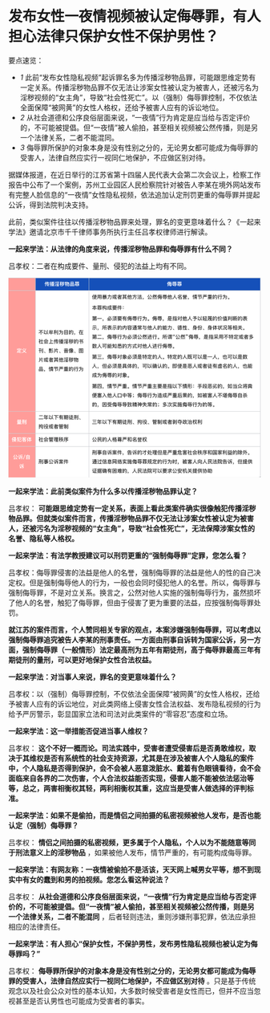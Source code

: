 # 发布女性一夜情视频被认定侮辱罪，有人担心法律只保护女性不保护男性？

要点速览：

  * _1_ 此前“发布女性隐私视频”起诉罪名多为传播淫秽物品罪，可能跟思维定势有一定关系。传播淫秽物品罪不仅无法让涉案女性被认定为被害人，还被污名为淫秽视频的“女主角”，导致“社会性死亡”。以（强制）侮辱罪控制，不仅依法全面保障“被网黄”的女性人格权，还给予被害人应有的诉讼地位。
  * _2_ 从社会道德和公序良俗层面来说，“一夜情”行为肯定是应当给与否定评价的，不可能被提倡。但“一夜情”被人偷拍，甚至相关视频被公然传播，则是另一个法律关系，二者不能混同。
  * _3_ 侮辱罪所保护的对象本身是没有性别之分的，无论男女都可能成为侮辱罪的受害人，法律自然应实行一视同仁地保护，不应做区别对待。

据媒体报道，在近日举行的江苏省第十四届人民代表大会第二次会议上，检察工作报告中公布了一个案例，苏州工业园区人民检察院针对被告人李某在境外网站发布有完整人脸信息的“一夜情”女性隐私视频，依法追加认定刑罚更重的侮辱罪并提起公诉，得到法院判决支持。

此前，类似案件往往以传播淫秽物品罪来处理，罪名的变更意味着什么？《一起来学法》邀请北京市千千律师事务所执行主任吕孝权律师进行解读。

**一起来学法：从法律的角度来说，传播淫秽物品罪和侮辱罪有什么不同？**

吕孝权：二者在构成要件、量刑、侵犯的法益上均有不同。

![1d6c2e69a1d28447e8bca4aa9e2c6ab1.jpg](https://raw.githubusercontent.com/qqhsx/qqnews_image/main/2024/01/29/发布女性一夜情视频被认定侮辱罪，有人担心法律只保护女性不保护男性？/1d6c2e69a1d28447e8bca4aa9e2c6ab1.jpg)

**一起来学法：此前类似案件为什么多以传播淫秽物品罪认定？**

吕孝权：
**可能跟思维定势有一定关系，表面上看此类案件确实很像触犯传播淫秽物品罪。但就类似案件而言，传播淫秽物品罪不仅无法让涉案女性被认定为被害人，还被污名为淫秽视频的“女主角”，导致“社会性死亡”，无法保障涉案女性的名誉、隐私等人格权。**

**一起来学法：有法学教授建议可以刑罚更重的“强制侮辱罪”定罪，您怎么看？**

吕孝权：侮辱罪侵害的法益是他人的名誉，强制侮辱罪的法益是他人的性的自己决定权。但是强制侮辱他人的行为，一般也会同时侵犯他人的名誉。所以，侮辱罪与强制侮辱罪，不是对立关系。换言之，公然对他人实施的强制侮辱行为，虽然损坏了他人的名誉，触犯了侮辱罪，但由于侵害了更为重要的法益，应按强制侮辱罪处罚。

**就江苏的案件而言，个人赞同相关专家的观点，本案涉嫌强制侮辱罪，可以考虑以强制侮辱罪追究被告人李某的刑事责任。一方面由刑事自诉转为国家公诉，另一方面，强制侮辱罪（一般情形）法定最高刑为五年有期徒刑，高于侮辱罪最高三年有期徒刑的量刑，可以更好地保护女性合法权益。**

**一起来学法：对当事人来说，罪名的变更意味着什么？**

吕孝权：以（强制）侮辱罪控制，不仅依法全面保障“被网黄”的女性人格权，还给予被害人应有的诉讼地位，对此类网络上侵害女性合法权益、发布隐私视频的行为给予严厉警示，彰显国家立法和司法对此类案件的“零容忍”态度和立场。

**一起来学法：这一举措能否促进当事人维权？**

吕孝权：
**这个不好一概而论。司法实践中，受害者遭受侵害后是否勇敢维权，取决于其维权是否有系统性的社会支持资源，尤其是在涉及被害人个人隐私的案件中，个人隐私是否得到保护，会不会被人恶意泼脏水、戴着有色眼镜看待，会不会面临来自各界的二次伤害，个人合法权益能否实现，侵害人能不能被依法惩治等等，总之，两害相衡权其轻，两利相衡权其重，这应当是受害人做选择的评判标准。**

**一起来学法：如果不是偷拍，而是情侣之间拍摄的私密视频被他人发布，是否也能认定（强制）侮辱罪？**

吕孝权： **情侣之间拍摄的私密视频，更多属于个人隐私，个人以为不能随意等同于刑法意义上的淫秽物品** ，如果被他人发布，情节严重的，有可能构成侮辱罪。

**一起来学法：有网友称：一夜情被偷拍不是活该，天天网上喊男女平等，想不到现实中有女的蠢到和男的拍视频。您怎么看这种说法？**

吕孝权：
**从社会道德和公序良俗层面来说，“一夜情”行为肯定是应当给与否定评价的，不可能被提倡。但“一夜情”被人偷拍，甚至相关视频被公然传播，则是另一个法律关系，二者不能混同**
，后者轻则违法，重则涉嫌刑事犯罪，依法应承担相应的法律责任。

**一起来学法：有人担心“保护女性，不保护男性，发布男性隐私视频也被认定为侮辱罪吗？”**

吕孝权： **侮辱罪所保护的对象本身是没有性别之分的，无论男女都可能成为侮辱罪的受害人，法律自然应实行一视同仁地保护，不应做区别对待**
。只是基于传统观念以及社会公众对性的基本认知，大多数时候受害者是女性而已，但并不应当忽视甚至是否认男性也可能成为受害者的事实。

